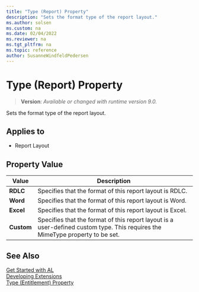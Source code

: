 ```yaml
---
title: "Type (Report) Property"
description: "Sets the format type of the report layout."
ms.author: solsen
ms.custom: na
ms.date: 02/04/2022
ms.reviewer: na
ms.tgt_pltfrm: na
ms.topic: reference
author: SusanneWindfeldPedersen
---
```


<!-- this topic is manually created, parent node is devenv-type-property.md -->

# Type (Report) Property
> **Version**: _Available or changed with runtime version 9.0._

Sets the format type of the report layout.

## Applies to
-   Report Layout

## Property Value

|Value|Description|
|-----------|---------------------------------------|
|**RDLC**|Specifies that the format of this report layout is RDLC.|
|**Word**|Specifies that the format of this report layout is Word.|
|**Excel**|Specifies that the format of this report layout is Excel.|
|**Custom**|Specifies that the format of this report layout is a user-defined custom type. This requires the MimeType property to be set.|


## See Also

[Get Started with AL](../devenv-get-started.md)  
[Developing Extensions](../devenv-dev-overview.md)  
[Type (Entitlement) Property](devenv-type-entitlement-property.md)